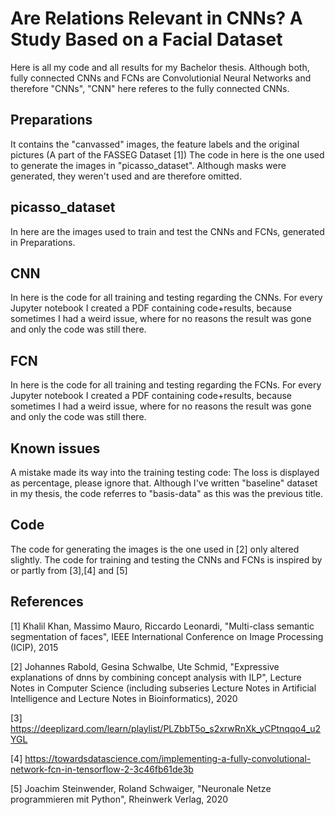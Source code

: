 # Are Relations Relevant in CNNs? A Study Based on a Facial Dataset

Here is all my code and all results for my Bachelor thesis.
Although both, fully connected CNNs and FCNs are Convolutionial Neural Networks and therefore "CNNs", "CNN" here referes to the fully connected CNNs.

## Preparations
It contains the "canvassed" images, the feature labels and the original pictures (A part of the FASSEG Dataset [1])
The code in here is the one used to generate the images in "picasso_dataset". Although masks were generated, they weren't used and are therefore omitted.

## picasso_dataset
In here are the images used to train and test the CNNs and FCNs, generated in Preparations.

## CNN
In here is the code for all training and testing regarding the CNNs. For every Jupyter notebook I created a PDF containing code+results, because sometimes I had a weird issue, where for no reasons the result was gone and only the code was still there.

## FCN
In here is the code for all training and testing regarding the FCNs. For every Jupyter notebook I created a PDF containing code+results, because sometimes I had a weird issue, where for no reasons the result was gone and only the code was still there.

## Known issues
A mistake made its way into the training testing code: The loss is displayed as percentage, please ignore that.
Although I've written "baseline" dataset in my thesis, the code referres to "basis-data" as this was the previous title.

## Code
The code for generating the images is the one used in [2] only altered slightly.
The code for training and testing the CNNs and FCNs is inspired by or partly from [3],[4] and [5]

## References
[1] Khalil Khan, Massimo Mauro, Riccardo Leonardi, "Multi-class semantic segmentation of faces", IEEE International Conference on Image Processing (ICIP), 2015

[2] Johannes Rabold, Gesina Schwalbe, Ute Schmid, "Expressive explanations of dnns by combining concept analysis with ILP", Lecture Notes in Computer Science (including subseries Lecture Notes in Artificial Intelligence and Lecture Notes in Bioinformatics), 2020

[3] https://deeplizard.com/learn/playlist/PLZbbT5o_s2xrwRnXk_yCPtnqqo4_u2YGL 

[4] https://towardsdatascience.com/implementing-a-fully-convolutional-network-fcn-in-tensorflow-2-3c46fb61de3b

[5] Joachim Steinwender, Roland Schwaiger, "Neuronale Netze programmieren mit Python", Rheinwerk Verlag, 2020
